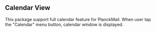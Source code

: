 
## Calendar View

This package support full calendar feature for PlanckMail.
When user tap the "Calendar" menu button, calendar window is displayed.
